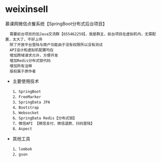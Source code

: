 # weixinsell
慕课网微信点餐系统【SpringBoot分布式后台项目】<br>
            
      需要前台项目的加Java交流群【655462259】，我是群主，前台项目在虚拟机内，无需配置，太大了，不好上传
      除了开放平台登陆与商户功能由于没有权限所以没有测试
      API设计和虚拟机配置均在
      增加跨域请求允许，方便开发
      增加Redis分布式锁代码
      增加所有注释
      版权属于原作者




* 主要使用技术


      1、SpringBoot
      2、FreeMarker
      3、SpringData JPA
      4、Bootstrap
      5、Websocket
      6、SpringData Redis【分布式锁】
      7、微信API 【微信支付、微信退款、扫码登陆】
      8、Aspect
        
* 其他工具

      1、lombok
      2、gson
      
      
